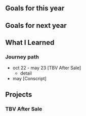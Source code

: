 ## Goals for this year

## Goals for next year

## What I Learned

### Journey path
- oct 22 - may 23 [TBV After Sale]
  - detail
- may [Conscript]

## Projects
### TBV After Sale
